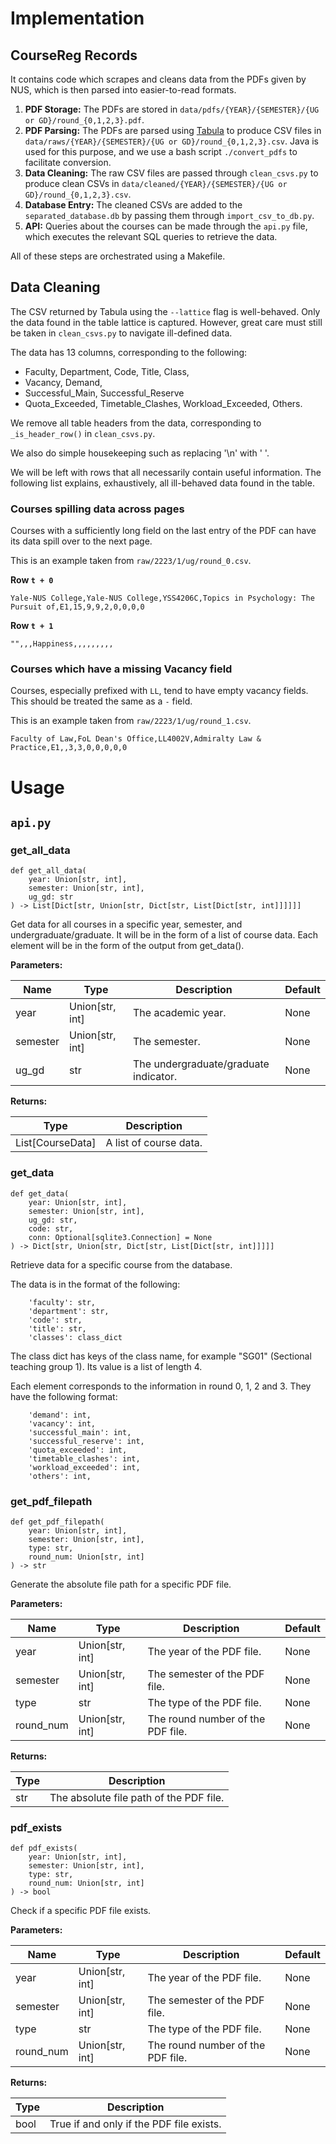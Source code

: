 # Implementation

## CourseReg Records

It contains code which scrapes and cleans data from the PDFs given by NUS, which is then parsed into easier-to-read formats.

1. **PDF Storage:** The PDFs are stored in `data/pdfs/{YEAR}/{SEMESTER}/{UG or GD}/round_{0,1,2,3}.pdf`.
2. **PDF Parsing:** The PDFs are parsed using [Tabula](https://github.com/tabulapdf/tabula-java) to produce CSV files in `data/raws/{YEAR}/{SEMESTER}/{UG or GD}/round_{0,1,2,3}.csv`. Java is used for this purpose, and we use a bash script `./convert_pdfs` to facilitate conversion.
3. **Data Cleaning:** The raw CSV files are passed through `clean_csvs.py` to produce clean CSVs in `data/cleaned/{YEAR}/{SEMESTER}/{UG or GD}/round_{0,1,2,3}.csv`.
4. **Database Entry:** The cleaned CSVs are added to the `separated_database.db` by passing them through `import_csv_to_db.py`.
5. **API:** Queries about the courses can be made through the `api.py` file, which executes the relevant SQL queries to retrieve the data.

All of these steps are orchestrated using a Makefile.

## Data Cleaning
The CSV returned by Tabula using the `--lattice` flag is well-behaved. Only the data found in the table lattice is captured.
However, great care must still be taken in `clean_csvs.py` to navigate ill-defined data.

The data has 13 columns, corresponding to the following:

- Faculty, Department, Code, Title, Class,
- Vacancy, Demand,
- Successful_Main, Successful_Reserve
- Quota_Exceeded, Timetable_Clashes, Workload_Exceeded, Others.

We remove all table headers from the data, corresponding to `_is_header_row()` in `clean_csvs.py`.

We also do simple housekeeping such as replacing '\n' with ' '.

We will be left with rows that all necessarily contain useful information.
The following list explains, exhaustively, all ill-behaved data found in the table.

### Courses spilling data across pages
Courses with a sufficiently long field on the last entry of the PDF can have its data spill over to the next page.

This is an example taken from `raw/2223/1/ug/round_0.csv`.

**Row `t + 0`**
```
Yale-NUS College,Yale-NUS College,YSS4206C,Topics in Psychology: The Pursuit of,E1,15,9,9,2,0,0,0,0
```
**Row `t + 1`**
```
"",,,Happiness,,,,,,,,,
```

### Courses which have a missing Vacancy field
Courses, especially prefixed with `LL`, tend to have empty vacancy fields.
This should be treated the same as a `-` field.

This is an example taken from `raw/2223/1/ug/round_1.csv`.
```
Faculty of Law,FoL Dean's Office,LL4002V,Admiralty Law & Practice,E1,,3,3,0,0,0,0,0
```

# Usage

## `api.py`

### get_all_data

```python3
def get_all_data(
    year: Union[str, int],
    semester: Union[str, int],
    ug_gd: str
) -> List[Dict[str, Union[str, Dict[str, List[Dict[str, int]]]]]]
```

Get data for all courses in a specific year, semester, and undergraduate/graduate.
It will be in the form of a list of course data.
Each element will be in the form of the output from get_data().

**Parameters:**

| Name | Type | Description | Default |
|---|---|---|---|
| year | Union[str, int] | The academic year. | None |
| semester | Union[str, int] | The semester. | None |
| ug_gd | str | The undergraduate/graduate indicator. | None |

**Returns:**

| Type | Description |
|---|---|
| List[CourseData] | A list of course data. |

### get_data

```python3
def get_data(
    year: Union[str, int],
    semester: Union[str, int],
    ug_gd: str,
    code: str,
    conn: Optional[sqlite3.Connection] = None
) -> Dict[str, Union[str, Dict[str, List[Dict[str, int]]]]]
```

Retrieve data for a specific course from the database.

The data is in the format of the following:
```
    'faculty': str,
    'department': str,
    'code': str,
    'title': str,
    'classes': class_dict
```

The class dict has keys of the class name, for example "SG01" (Sectional
teaching group 1). Its value is a list of length 4.

Each element corresponds to the information in round 0, 1, 2 and 3.
They have the following format:
```
    'demand': int,
    'vacancy': int,
    'successful_main': int,
    'successful_reserve': int,
    'quota_exceeded': int,
    'timetable_clashes': int,
    'workload_exceeded': int,
    'others': int,
```

### get_pdf_filepath

```python3
def get_pdf_filepath(
    year: Union[str, int],
    semester: Union[str, int],
    type: str,
    round_num: Union[str, int]
) -> str
```

Generate the absolute file path for a specific PDF file.

**Parameters:**

| Name | Type | Description | Default |
|---|---|---|---|
| year | Union[str, int] | The year of the PDF file. | None |
| semester | Union[str, int] | The semester of the PDF file. | None |
| type | str | The type of the PDF file. | None |
| round_num | Union[str, int] | The round number of the PDF file. | None |

**Returns:**

| Type | Description |
|---|---|
| str | The absolute file path of the PDF file. |

### pdf_exists

```python3
def pdf_exists(
    year: Union[str, int],
    semester: Union[str, int],
    type: str,
    round_num: Union[str, int]
) -> bool
```

Check if a specific PDF file exists.

**Parameters:**

| Name | Type | Description | Default |
|---|---|---|---|
| year | Union[str, int] | The year of the PDF file. | None |
| semester | Union[str, int] | The semester of the PDF file. | None |
| type | str | The type of the PDF file. | None |
| round_num | Union[str, int] | The round number of the PDF file. | None |

**Returns:**

| Type | Description |
|---|---|
| bool | True if and only if the PDF file exists. |
